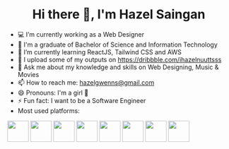 ### <h1 style="text-align:center;">Hi there 👋, I'm Hazel Saingan</h1>

- 💻  I’m currently working as a Web Designer
- 🏫 I'm a graduate of Bachelor of Science and Information Technology
- 🌱 I’m currently learning ReactJS, Tailwind CSS and AWS
- 💼 I upload some of my outputs on https://dribbble.com/ihazelnuuttsss
- 💬 Ask me about my knowledge and skills on Web Designing, Music & Movies
- 📫 How to reach me: hazelgwenns@gmail.com
- 😄 Pronouns: I'm a girl 👩
- ⚡ Fun fact: I want to be a Software Engineer
- Most used platforms:

<img src="https://user-images.githubusercontent.com/25677690/133191093-2e77286a-5ba5-4d4e-8edc-240013d09beb.png" width="48"> <img src="https://user-images.githubusercontent.com/25677690/133191160-9acedab3-a271-4cd0-a283-028e65565675.png" width="48"> <img src="https://upload.wikimedia.org/wikipedia/commons/thumb/9/98/WordPress_blue_logo.svg/1024px-WordPress_blue_logo.svg.png" width="48"> <img src="https://user-images.githubusercontent.com/50510726/107741936-20be4700-6d34-11eb-96c3-7322fdb825cd.png" width="48"> <img src="https://upload.wikimedia.org/wikipedia/commons/thumb/a/af/Adobe_Photoshop_CC_icon.svg/1200px-Adobe_Photoshop_CC_icon.svg.png" width="48"> <img src="https://upload.wikimedia.org/wikipedia/commons/thumb/f/fb/Adobe_Illustrator_CC_icon.svg/2101px-Adobe_Illustrator_CC_icon.svg.png" width="48"> <img src="https://upload.wikimedia.org/wikipedia/commons/3/33/Figma-logo.svg" width="48">  <img src="https://wikitech-static.wikimedia.org/w/images/wikitech/8/8e/Mysql_logo.png" width="48">


